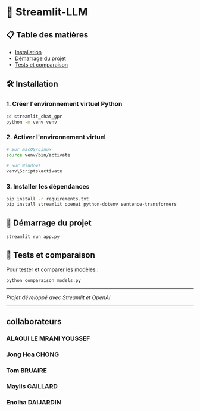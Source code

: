 # 🚀 Streamlit-LLM

## 📋 Table des matières
- [Installation](#installation)
- [Démarrage du projet](#démarrage-du-projet)
- [Tests et comparaison](#tests-et-comparaison)

## 🛠️ Installation

### 1. Créer l'environnement virtuel Python
```bash
cd streamlit_chat_gpr
python -m venv venv
```

### 2. Activer l'environnement virtuel
```bash
# Sur macOS/Linux
source venv/bin/activate

# Sur Windows
venv\Scripts\activate
```

### 3. Installer les dépendances
```bash
pip install -r requirements.txt
pip install streamlit openai python-dotenv sentence-transformers
```

## 🚀 Démarrage du projet
```bash
streamlit run app.py
```

## 🧪 Tests et comparaison
Pour tester et comparer les modèles :
```bash
python comparaison_models.py
```

---
*Projet développé avec Streamlit et OpenAI*

---

##  collaborateurs

### ALAOUI LE MRANI YOUSSEF
### Jong Hoa CHONG
### Tom BRUAIRE
### Maylis GAILLARD
### Enolha DAIJARDIN
